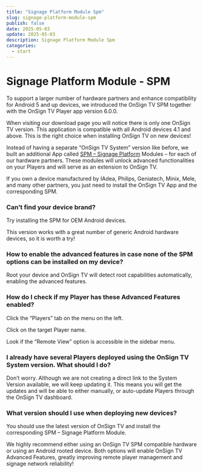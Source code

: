 ```yaml
---
title: "Signage Platform Module Spm"
slug: signage-platform-module-spm
publish: false
date: 2025-05-03
update: 2025-05-03
description: Signage Platform Module Spm
categories:
  - start
---
```


Signage Platform Module - SPM
=============================

To support a larger number of hardware partners and enhance compatibility for Android 5 and up devices, we introduced the OnSign TV SPM together with the OnSign TV Player app version 6.0.0.

When visiting our download page you will notice there is only one OnSign TV version. This application is compatible with all Android devices 4.1 and above. This is the right choice when installing OnSign TV on new devices!

Instead of having a separate “OnSign TV System” version like before, we built an additional App called [SPM – Signage Platform](https://onsign.tv/spm/) Modules – for each of our hardware partners. These modules will unlock advanced functionalities on your Players and will serve as an extension to OnSign TV.

If you own a device manufactured by IAdea, Philips, Geniatech, Minix, Mele, and many other partners, you just need to install the OnSign TV App and the corresponding SPM.

### Can’t find your device brand?

Try installing the SPM for OEM Android devices.

This version works with a great number of generic Android hardware devices, so it is worth a try!

### How to enable the advanced features in case none of the SPM options can be installed on my device?

Root your device and OnSign TV will detect root capabilities automatically, enabling the advanced features.

### How do I check if my Player has these Advanced Features enabled?

Click the “Players” tab on the menu on the left.

Click on the target Player name.

Look if the “Remote View” option is accessible in the sidebar menu.

### I already have several Players deployed using the OnSign TV System version. What should I do?

Don’t worry. Although we are not creating a direct link to the System Version available, we will keep updating it. This means you will get the updates and will be able to either manually, or auto-update Players through the OnSign TV dashboard.

### What version should I use when deploying new devices?

You should use the latest version of OnSign TV and install the corresponding SPM – Signage Platform Module.

We highly recommend either using an OnSign TV SPM compatible hardware or using an Android rooted device. Both options will enable OnSign TV Advanced Features, greatly improving remote player management and signage network reliability!
